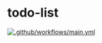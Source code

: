 # todo-list 

[![.github/workflows/main.yml](https://github.com/sagar-aryal/todo-list/actions/workflows/main.yml/badge.svg)](https://github.com/sagar-aryal/todo-list/actions/workflows/main.yml)
